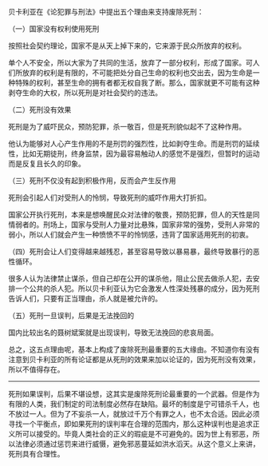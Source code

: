 贝卡利亚在《论犯罪与刑法》中提出五个理由来支持废除死刑：

（一）国家没有权利使用死刑

按照社会契约理论，国家不是从天上掉下来的，它来源于民众所放弃的权利。

单个人不安全，所以大家为了共同的生活，放弃了一部分权利，形成了国家。可人们所放弃的权利是有限的，不可能把处分自己生命的权利也交出去，因为生命是一种特殊的权利，甚至生命的拥有者都无权自我了断。那么，国家就更不可能有这种剥夺生命的大权，所以死刑是对社会契约的违法。

（二）死刑没有效果

死刑是为了威吓民众，预防犯罪，杀一敬百，但是死刑貌似起不了这种作用。

他认为能够对人心产生作用的不是刑罚的强烈性，比如剥夺生命。而是刑罚的延续性，比如无期徒刑，终身监禁，因为最容易触动人的感觉不是强烈，但暂时的运动而是反复且长久的印象。

（三）死刑不仅没有起到积极作用，反而会产生反作用

死刑会引起人们对受刑人的怜悯，导致死刑的威吓作用大打折扣。

国家公开执行死刑，本来是想唤醒民众对法律的敬畏，预防犯罪，但人的天性是同情弱者的。刑场上，国家与受刑人力量对比悬殊，国家非常的强势，受刑人非常的弱小，所以人们就会产生一种愤愤不平的怜悯感，违背了国家适用死刑的初衷。

（四）死刑会让人们变得越来越残忍，甚至容易导致以暴易暴，最终导致暴行的恶性循环。

很多人认为法律禁止谋杀，但自己却在公开的谋杀他，阻止公民去做杀人犯，去安排一个公共的杀人犯。所以贝卡利亚认为它会激发人性深处残暴的成分，因为死刑告诉人们，只要有正当理由，杀人就是被允许的。

（五）死刑一旦误判，后果是无法挽回的

国内比较出名的聂树斌案就是出现误判，导致无法挽回的悲哀局面。



总之，这五点理由呢，基本上构成了废除死刑最重要的五大缘由。不知道你有没有注意到贝卡利亚的所有论证都是从死刑的效果来加以论证的，因为死刑没有效果，所以不值得存在。

---

死刑如果误判，后果不堪设想，这其实是废除死刑论最重要的一个武器。但是作为有限的人类，我们制定的司法制度必然存在缺陷。最坏的制度是宁可错杀千人，也不放过一人。但为了不妄杀一人，就放过千万个有罪之人，也不太合适。因此必须寻找一个平衡点，即如果死刑的误判率在合理的范围内，那么这种误判也是追求正义所可以接受的。毕竟人类社会的正义的瑕疵是不可避免的。因为世上有邪恶，所以法律必须通过惩罚来进行威慑，避免邪恶蔓延如洪水滔天。从这个意义上来讲，死刑具有合理性。